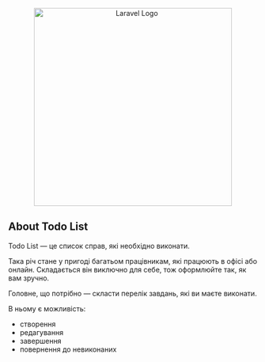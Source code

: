 <p align="center"><a href="https://laravel.com" target="_blank"><img src="https://icon-library.com/images/todo-icon/todo-icon-5.jpg" width="400" alt="Laravel Logo"></a></p>

## About Todo List

Todo List — це список справ, які необхідно виконати.

Така річ стане у пригоді багатьом працівникам, які працюють в офісі або онлайн. Складається він виключно для себе, тож оформлюйте так, як вам зручно.

Головне, що потрібно — скласти перелік завдань, які ви маєте виконати.

В ньому є можливість:
- створення
- редагування
- завершення
- повернення до невиконаних

